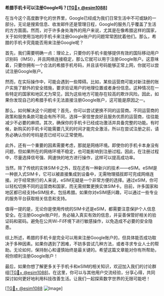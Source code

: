 **希腊手机卡可以注册Google吗？[[TG💪+ @esim1088](https://t.me/s/esim1088)]**

在当今这个高度数字化的世界里，Google已经成为我们日常生活中不可或缺的一部分。无论是搜索信息、收发邮件还是管理日程，Google的服务几乎覆盖了生活的方方面面。然而，对于许多身处海外的用户来说，尤其是在像希腊这样的国家，关于如何使用当地的手机卡来注册Google账户的问题常常困扰着他们。那么，希腊的手机卡究竟能否用来注册Google呢？

首先，我们需要明确一点：理论上，只要你的手机卡能够提供有效的国际移动用户识别码（IMSI），并且网络连接稳定，那么它就可以用于注册Google账户。这意味着，只要你拥有一个合法的希腊手机号码，并且该号码能够正常上网，你就可以尝试注册Google账户。

然而，在实际操作中，可能会遇到一些障碍。比如，某些运营商可能对新注册的账户实施了额外的安全措施，要求验证用户的地理位置或者身份信息。这种情况在一些特定的国家和地区尤为常见，因为这些地方可能存在较高的欺诈风险。因此，如果你发现自己的希腊手机卡无法直接注册Google账户，这可能是原因之一。

那么，如何解决这个问题呢？首先，你可以尝试更换不同的运营商。不同运营商的政策和服务条款可能会有所不同，选择一家信誉良好且服务优质的运营商，往往能减少不必要的麻烦。其次，确保你的手机卡已经成功激活并具备完整的功能。有时候，新购买的手机卡可能需要几天的时间才能完全激活，所以在尝试注册之前，请务必确认你的号码是否已经可以正常使用。

此外，还有一个重要的因素需要考虑，那就是网络环境。即使你的手机卡本身没有问题，但如果所在的网络环境不稳定，也可能影响到注册过程。因此，在注册过程中，尽量选择信号强、网速快的地方进行操作，这样可以提高成功率。

当然，除了传统的实体SIM卡之外，现在还有一种新兴的技术——eSIM。eSIM是一种嵌入式SIM卡，它可以被直接集成到设备中，无需物理插拔即可完成网络连接。对于经常旅行的人来说，eSIM无疑是一个非常方便的选择。通过eSIM，你可以轻松切换不同的运营商和国家，而无需频繁更换实体SIM卡。目前，许多国家和地区都已经支持eSIM技术，包括希腊。如果你对eSIM感兴趣，可以通过一些专业的服务平台获取相关信息和支持。

值得一提的是，无论你是使用传统的SIM卡还是eSIM，都需要注意保护个人信息安全。在注册Google账户时，务必输入真实有效的信息，并妥善保管好相关的验证码和密码。避免在公共Wi-Fi环境下进行敏感操作，以免造成不必要的安全隐患。

综上所述，希腊的手机卡是完全可以用来注册Google账户的，但具体能否成功取决于多种因素。如果你遇到了困难，不妨多尝试几种方法，或者寻求专业人士的帮助。无论如何，保持耐心和谨慎始终是最关键的。希望这篇文章能对你有所帮助，祝你顺利注册Google账户！

最后，如果你想了解更多关于手机卡和eSIM的相关知识，欢迎加入我们的讨论群组[[TG💪+ @esim1088](https://t.me/s/esim1088)]。在这里，你可以与其他用户交流经验，分享心得，共同探讨如何更好地利用科技改善生活。让我们一起探索数字世界的无限可能吧！

[[TG💪+ @esim1088](https://t.me/s/esim1088) ![Image](https://i.postimg.cc/4NQfJmqS/Snipaste-2025-05-13-00-14-12.png)]
